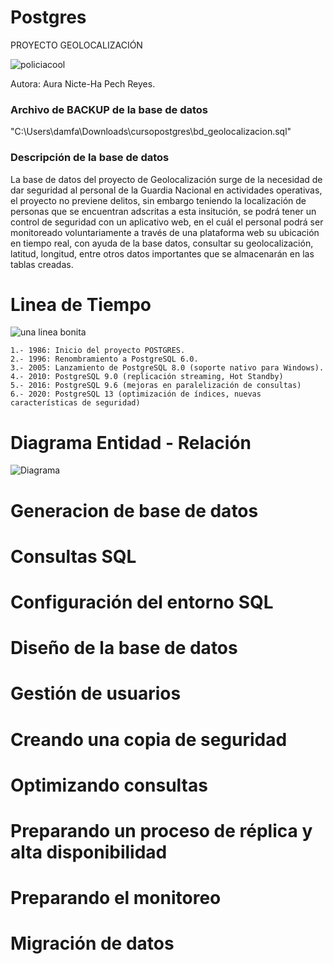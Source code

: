 # Postgres
PROYECTO GEOLOCALIZACIÓN

![policiacool](https://github.com/Utopiared/Postgres/assets/156848411/e25357c9-5d55-4666-be10-214dd14eac4f)

Autora: Aura Nicte-Ha Pech Reyes.

### Archivo de BACKUP de la base de datos

 "C:\Users\damfa\Downloads\cursopostgres\bd_geolocalizacion.sql"

### Descripción de la base de datos

La base de datos del proyecto de Geolocalización surge de la necesidad de dar seguridad al personal de la Guardia Nacional en actividades operativas, el proyecto no previene delitos, sin embargo teniendo la localización de personas que se encuentran adscritas a esta insitución, se podrá tener un control de seguridad con un aplicativo web, en el cuál el personal podrá ser monitoreado voluntariamente a través de una plataforma web su ubicación en tiempo real, con ayuda de la base datos, consultar su geolocalización, latitud, longitud, entre otros datos importantes que se almacenarán en las tablas creadas.


# Linea de Tiempo

![una linea bonita](https://github.com/Utopiared/Postgres/assets/156848411/541131ed-0e05-4243-a3a8-ae1f34e38f17)


	1.- 1986: Inicio del proyecto POSTGRES.
    2.- 1996: Renombramiento a PostgreSQL 6.0.
    3.- 2005: Lanzamiento de PostgreSQL 8.0 (soporte nativo para Windows).
    4.- 2010: PostgreSQL 9.0 (replicación streaming, Hot Standby)
    5.- 2016: PostgreSQL 9.6 (mejoras en paralelización de consultas)
    6.- 2020: PostgreSQL 13 (optimización de índices, nuevas características de seguridad)


# Diagrama Entidad - Relación 

![Diagrama](https://github.com/Utopiared/Postgres/assets/156848411/fd56c582-9515-41cc-93a6-232a784c7d55)


# Generacion de base de datos 


# Consultas SQL



# Configuración del entorno SQL

# Diseño de la base de datos

# Gestión de usuarios

# Creando una copia de seguridad

# Optimizando consultas

# Preparando un proceso de réplica y alta disponibilidad

# Preparando el monitoreo

# Migración de datos